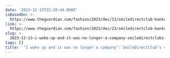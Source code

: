 ```yaml
---
date: '2023-12-13T22:20:44.000Z'
isBasedOn: >-
  https://www.theguardian.com/fashion/2023/dec/13/smiledirectclub-bankrupt-customers
link: >-
  https://www.theguardian.com/fashion/2023/dec/13/smiledirectclub-bankrupt-customers
slug: >-
  2023-12-13-i-woke-up-and-it-was-no-longer-a-company-smiledirectclubs-closure-leave
tags: []
title: '‘I woke up and it was no longer a company’: SmileDirectClub’s closure leave'
---
```


